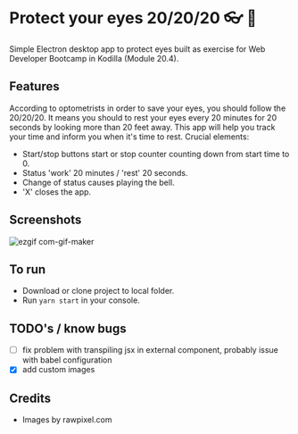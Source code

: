 # Protect your eyes 20/20/20 :eyeglasses: :eyes:

Simple Electron desktop app to protect eyes built as exercise for Web Developer Bootcamp in Kodilla (Module 20.4).

## Features

According to optometrists in order to save your eyes, you should follow the 20/20/20. It means you should to rest your eyes every 20 minutes for 20 seconds by looking more than 20 feet away. This app will help you track your time and inform you when it's time to rest. Crucial elements:

* Start/stop buttons start or stop counter counting down from start time to 0.
* Status 'work' 20 minutes / 'rest' 20 seconds.
* Change of status causes playing the bell.
* 'X' closes the app.

## Screenshots

![ezgif com-gif-maker](https://user-images.githubusercontent.com/49140572/79692503-c3697e80-8265-11ea-8f1d-6093d98093f3.gif)

## To run

* Download or clone project to local folder.
* Run `yarn start` in your console.

## TODO's / know bugs

- [ ] fix problem with transpiling jsx in external component, probably issue with babel configuration
- [x] add custom images 

## Credits
* Images by rawpixel.com

